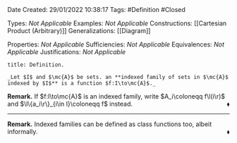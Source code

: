 <br />
<br />

Date Created: 29/01/2022 10:38:17
Tags: #Definition #Closed 

Types: _Not Applicable_
Examples: _Not Applicable_
Constructions: [[Cartesian Product (Arbitrary)]]
Generalizations: [[Diagram]]

Properties: _Not Applicable_
Sufficiencies: _Not Applicable_
Equivalences: _Not Applicable_
Justifications: _Not Applicable_

``` ad-Definition
title: Definition.

_Let $I$ and $\mc{A}$ be sets. an **indexed family of sets in $\mc{A}$ indexed by $I$** is a function $f:I\to\mc{A}$._

```

**Remark.** If $f:I\to\mc{A}$ is an indexed family, write $A_i\coloneqq f\l(i\r)$ and $\l\{a_i\r\}_{i\in I}\coloneqq f$ instead.<span style="float:right;">$\blacklozenge$</span>

---

**Remark.** Indexed families can be defined as class functions too, albeit informally.<span style="float:right;">$\blacklozenge$</span>
